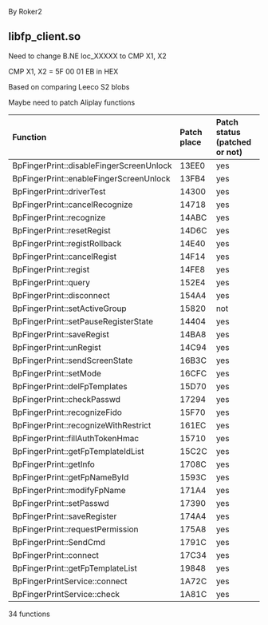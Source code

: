 By Roker2

## libfp_client.so

Need to change B.NE loc_XXXXX to CMP X1, X2

CMP X1, X2 = 5F 00 01 EB in HEX

Based on comparing Leeco S2 blobs

Maybe need to patch Aliplay functions

| Function                                 | Patch place | Patch status (patched or not) |
| :--------------------------------------- | :---------- | :---------------------------- |
| BpFingerPrint::disableFingerScreenUnlock | 13EE0       | yes                           |
| BpFingerPrint::enableFingerScreenUnlock  | 13FB4       | yes                           |
| BpFingerPrint::driverTest                | 14300       | yes                           |
| BpFingerPrint::cancelRecognize           | 14718       | yes                           |
| BpFingerPrint::recognize                 | 14ABC       | yes                           |
| BpFingerPrint::resetRegist               | 14D6C       | yes                           |
| BpFingerPrint::registRollback            | 14E40       | yes                           |
| BpFingerPrint::cancelRegist              | 14F14       | yes                           |
| BpFingerPrint::regist                    | 14FE8       | yes                           |
| BpFingerPrint::query                     | 152E4       | yes                           |
| BpFingerPrint::disconnect                | 154A4       | yes                           |
| BpFingerPrint::setActiveGroup            | 15820       | not                           |
| BpFingerPrint::setPauseRegisterState     | 14404       | yes                           |
| BpFingerPrint::saveRegist                | 14BA8       | yes                           |
| BpFingerPrint::unRegist                  | 14C94       | yes                           |
| BpFingerPrint::sendScreenState           | 16B3C       | yes                           |
| BpFingerPrint::setMode                   | 16CFC       | yes                           |
| BpFingerPrint::delFpTemplates            | 15D70       | yes                           |
| BpFingerPrint::checkPasswd               | 17294       | yes                           |
| BpFingerPrint::recognizeFido             | 15F70       | yes                           |
| BpFingerPrint::recognizeWithRestrict     | 161EC       | yes                           |
| BpFingerPrint::fillAuthTokenHmac         | 15710       | yes                           |
| BpFingerPrint::getFpTemplateIdList       | 15C2C       | yes                           |
| BpFingerPrint::getInfo                   | 1708C       | yes                           |
| BpFingerPrint::getFpNameById             | 1593C       | yes                           |
| BpFingerPrint::modifyFpName              | 171A4       | yes                           |
| BpFingerPrint::setPasswd                 | 17390       | yes                           |
| BpFingerPrint::saveRegister              | 174A4       | yes                           |
| BpFingerPrint::requestPermission         | 175A8       | yes                           |
| BpFingerPrint::SendCmd                   | 1791C       | yes                           |
| BpFingerPrint::connect                   | 17C34       | yes                           |
| BpFingerPrint::getFpTemplateList         | 19848       | yes                           |
| BpFingerPrintService::connect            | 1A72C       | yes                           |
| BpFingerPrintService::check              | 1A81C       | yes                           |

34 functions
